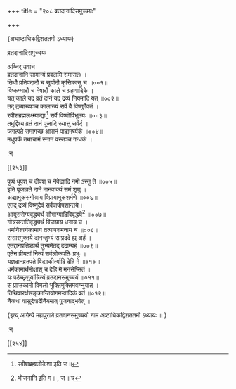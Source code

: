 +++
title = "२०८ व्रतदानादिसमुच्चयः"

+++

\{अथाष्टाधिकद्विशततमो ऽध्यायः\}

व्रतदानादिसमुच्चयः  
    
अग्निर् उवाच  
व्रतदानानि सामान्यं प्रवदामि समासतः ।  
तिथौ प्रतिपदादौ च सूर्यादौ कृत्तिकासु च ॥००१॥  
विष्कम्भादौ च मेषादौ काले च ग्रहणादिके ।  
यत् काले यद् व्रतं दानं यद् द्रव्यं नियमादि यत् ॥००२॥  
तद् द्रव्याख्यञ्च कालाख्यं सर्वं वै विष्णुदैवतं   ।  
रवीशब्रह्मलक्ष्म्याद्याः[^२] सर्वे विष्णोर्विभूतयः   ॥००३॥  
तमुद्दिश्य व्रतं दानं पूजादि स्यात्तु सर्वदं ।  
जगत्पते समागच्छ आसनं पाद्यमर्घ्यकं ॥००४॥  
मधुपर्कं तथाचामं स्नानं वस्तञ्च गन्धकं   ।  
    
:न्  
    
[^१]: भोजनानि इति ग॥ , ज॥ च  
    
[^२]: रवीशब्रह्मलोकेशा इति ज॥  

[[२५३]]
    
पुष्पं धूपश् च दीपश् च नैवेद्यादि नमो ऽस्तु ते   ॥००५॥  
इति पूजाव्रते दाने दानवाक्यं समं शृणु ।  
अद्यामुकसगोत्राय विप्रायामुकशर्मणे ॥००६॥  
एतद् द्रव्यं विष्णुदैवं सर्वपापोपशान्तये।  
आयुरारोग्यवृद्ध्यर्थं सौभाग्यादिविवृद्धये[^१]   ॥००७॥  
गोत्रसन्ततिवृद्ध्यर्थं विजयाय धनाय च ।  
धर्मायैश्वर्यकामाय तत्पापशमनाय च ॥००८॥  
संसारमुक्तये दानन्तुभ्यं सम्प्रददे ह्य् अहं ।  
एतद्दानप्रतिष्ठार्थं तुभ्यमेतद् ददाम्यहं   ॥००९॥  
एतेन प्रीयतां नित्यं सर्वलोकपतिः प्रभुः ।  
यज्ञदानव्रतपते विद्याकीर्त्यादि देहि मे ॥०१०॥  
धर्मकामार्थमोक्षांश् च देहि मे मनसेप्सितं   ।  
यः पठेच्छृणुयान्नित्यं व्रतदानसमुच्चयं   ॥०११॥  
स प्राप्तकामो विमलो भुक्तिमुक्तिमवाप्नुयात् ।  
तिथिवारर्क्षसङ्क्रान्तियोगमन्वादिकं व्रतं ॥०१२॥  
नैकधा वासुदेवादेर्नियमात् पूजनाद्भवेत् ।  
    
\{इत्य् आगेन्ये महापुराणे व्रतदानसमुच्चयो नाम अष्टाधिकद्विशततमो ऽध्यायः ॥  }
    
:न्  
    
[^१]: सौभाग्याय सुष्टद्वये इति क॥ , छ॥ , ट, च । सौभाग्याय सुबुद्धये  
इति घ॥ , ज॥ , ञ॥ च  

[[२५४]]
    